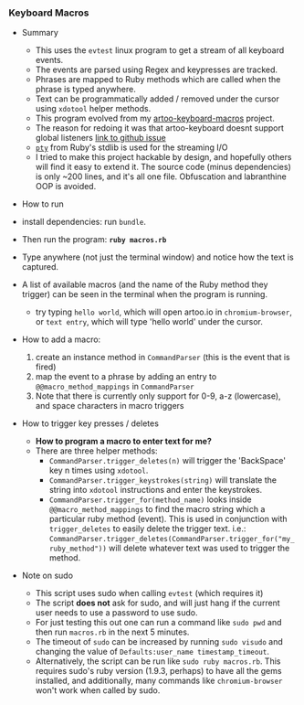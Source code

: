 ### **Keyboard Macros**

- Summary
  - This uses the `evtest` linux program to get a stream of all keyboard events.
  - The events are parsed using Regex and keypresses are tracked.
  - Phrases are mapped to Ruby methods which are called when the phrase is typed anywhere.
  - Text can be programmatically added / removed under the cursor using `xdotool` helper methods.
  - This program evolved from my [artoo-keyboard-macros](https://github.com/maxpleaner/artoo-keyboard-macros) project.
  - The reason for redoing it was that artoo-keyboard doesnt support global listeners [link to github issue](https://github.com/hybridgroup/artoo-keyboard/issues/6)
  - [`pty`](http://ruby-doc.org/stdlib-2.2.3/libdoc/pty/rdoc/PTY.html) from Ruby's stdlib is used for the streaming I/O 
  - I tried to make this project hackable by design, and hopefully others will find it easy to extend it. The source code
    (minus dependencies) is only ~200 lines, and it's all one file. Obfuscation and labranthine OOP is avoided.

-  How to run
  - install dependencies: run `bundle`.
  - Then run the program: __`ruby macros.rb`__
  - Type anywhere (not just the terminal window) and notice how the text is captured.
  - A list of available macros (and the name of the Ruby method they trigger) can be seen in the terminal when the
    program is running. 
    - try typing `hello world`, which will open artoo.io in `chromium-browser`,
    or `text entry`, which will type 'hello world' under the cursor. 

- How to add a macro:
    1. create an instance method in `CommandParser` (this is the event that is fired)
    2. map the event to a phrase by adding an entry to `@@macro_method_mappings` in `CommandParser`
    3. Note that there is currently only support for 0-9, a-z (lowercase), and space characters in macro triggers
    
- How to trigger key presses / deletes
  - **How to program a macro to enter text for me?**
  - There are three helper methods:
    - `CommandParser.trigger_deletes(n)` will trigger the 'BackSpace' key n times using `xdotool`.
    - `CommandParser.trigger_keystrokes(string)` will translate the string into `xdotool` instructions and enter the keystrokes.
    - `CommandParser.trigger_for(method_name)` looks inside `@@macro_method_mappings` to find the macro string which a particular
    ruby method (event). This is used in conjunction with `trigger_deletes` to easily delete the trigger text. i.e.: 
    `CommandParser.trigger_deletes(CommandParser.trigger_for("my_ruby_method"))` will delete whatever text was used to trigger the method.   

- Note on sudo
  - This script uses sudo when calling `evtest` (which requires it)
  - The script **does not** ask for sudo, and will just hang if the current user needs to use a password to use sudo. 
  - For just testing this out one can run a command like `sudo pwd` and then run `macros.rb` in the next 5 minutes.
  - The  timeout of `sudo` can be increased by running `sudo visudo` and changing the value of `Defaults:user_name timestamp_timeout`.
  - Alternatively, the script can be run like `sudo ruby macros.rb`. This requires sudo's ruby version (1.9.3, perhaps) 
    to have all the gems installed, and additionally, many commands like `chromium-browser` won't work when called by sudo. 